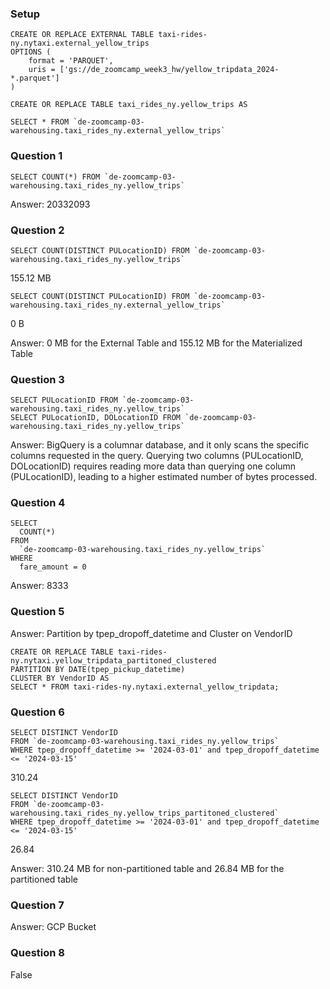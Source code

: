 ### Setup
```
CREATE OR REPLACE EXTERNAL TABLE taxi-rides-ny.nytaxi.external_yellow_trips
OPTIONS (
    format = 'PARQUET',
    uris = ['gs://de_zoomcamp_week3_hw/yellow_tripdata_2024-*.parquet']
)
```
```
CREATE OR REPLACE TABLE taxi_rides_ny.yellow_trips AS

SELECT * FROM `de-zoomcamp-03-warehousing.taxi_rides_ny.external_yellow_trips`
```

### Question 1
```
SELECT COUNT(*) FROM `de-zoomcamp-03-warehousing.taxi_rides_ny.yellow_trips`
```
Answer: 20332093

### Question 2
```
SELECT COUNT(DISTINCT PULocationID) FROM `de-zoomcamp-03-warehousing.taxi_rides_ny.yellow_trips`
```
155.12 MB
```
SELECT COUNT(DISTINCT PULocationID) FROM `de-zoomcamp-03-warehousing.taxi_rides_ny.external_yellow_trips`
```
0 B

Answer: 0 MB for the External Table and 155.12 MB for the Materialized Table

### Question 3
```
SELECT PULocationID FROM `de-zoomcamp-03-warehousing.taxi_rides_ny.yellow_trips`
SELECT PULocationID, DOLocationID FROM `de-zoomcamp-03-warehousing.taxi_rides_ny.yellow_trips`
```
Answer: BigQuery is a columnar database, and it only scans the specific columns requested in the query. Querying two columns (PULocationID, DOLocationID) requires reading more data than querying one column (PULocationID), leading to a higher estimated number of bytes processed.

### Question 4
```
SELECT 
  COUNT(*)
FROM 
  `de-zoomcamp-03-warehousing.taxi_rides_ny.yellow_trips`
WHERE 
  fare_amount = 0
```
Answer: 8333

### Question 5
Answer: Partition by tpep_dropoff_datetime and Cluster on VendorID
```
CREATE OR REPLACE TABLE taxi-rides-ny.nytaxi.yellow_tripdata_partitoned_clustered
PARTITION BY DATE(tpep_pickup_datetime)
CLUSTER BY VendorID AS
SELECT * FROM taxi-rides-ny.nytaxi.external_yellow_tripdata;
```

### Question 6
```
SELECT DISTINCT VendorID
FROM `de-zoomcamp-03-warehousing.taxi_rides_ny.yellow_trips`
WHERE tpep_dropoff_datetime >= '2024-03-01' and tpep_dropoff_datetime <= '2024-03-15'
```
310.24
```
SELECT DISTINCT VendorID
FROM `de-zoomcamp-03-warehousing.taxi_rides_ny.yellow_trips_partitoned_clustered`
WHERE tpep_dropoff_datetime >= '2024-03-01' and tpep_dropoff_datetime <= '2024-03-15'
```
26.84

Answer: 310.24 MB for non-partitioned table and 26.84 MB for the partitioned table

### Question 7
Answer: GCP Bucket

### Question 8
False
